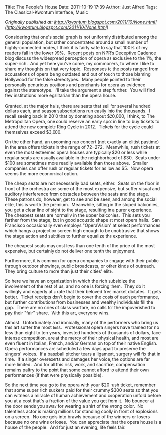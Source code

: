 Title: The People's House
Date: 2011-10-19 17:39
Author: Just Alfred
Tags: The Classical-Kwontum Interface, Music

*Originally published at: [http://kwontum.blogspot.com/2011/10/None.html](http://kwontum.blogspot.com/2011/10/None.html)*

Considering that one's social graph is not uniformly distributed among
the general population, but rather concentrated around a small number of
highly-connected nodes, I think it is fairly safe to say that 100% of my
readers fall in the lower 99%. 
[Recent](http://www.npr.org/blogs/deceptivecadence/2011/10/12/141272600/is-opera-stuff-only-rich-people-like)
[posts](http://www.npr.org/blogs/deceptivecadence/2011/10/13/141319827/opera-is-for-the-99-heres-what-you-told-us)
on NPR's Deceptive Cadence blog discuss the widespread perception of
opera as exclusive to the 1%, the super-rich.  And yet here you've come,
my commoners, to where I like to share my thoughts on that very topic. 
Responses to the posts ranged from accusations of opera being outdated
and out of touch to those blaming Hollywood for the false stereotypes. 
Many people pointed to their personally penurious positions and
penchants for opera as evidence against the stereotype.  I'll take the
argument a step further.  You will find few institutions more
egalitarian than the opera house.  
<a name="more"></a>  
Granted, at the major halls, there are seats that sell for several
hundred dollars each, and season subscriptions run easily into the
thousands.  I recall seeing back in 2010 that by donating about
$20,000, I think, to The Metropolitan Opera, one could reserve an early
spot in line to buy tickets to attend the new complete Ring Cycle in
2012.  Tickets for the cycle could themselves exceed $3,000.  
  
On the other hand, an upcoming rap concert (not exactly an elitist
pastime) in the area offers tickets in the range of $72-$272. 
Meanwhile, rush tickets at even the most esteemed opera houses are
typically $20 or less while regular seats are usually available in the
neighborhood of $30.  Seats under $100 are sometimes more readily
available than those above.  Smaller companies can offer rush or regular
tickets for as low as $5.  Now opera seems the more economical option.  
  
The cheap seats are not necessarily bad seats, either.  Seats on the
floor in front of the orchestra are some of the most expensive, but
suffer visual and auditory interference from obstacles between the seats
and the stage.  These patrons do, however, get to see and be seen, and
among the social elite, this is worth the premium.  Meanwhile, sitting
in the sloped balconies, you get a clear line of sight to the stage,
resulting in a purer experience.  The cheapest seats are normally in the
upper balconies.  This sets you farther from the stage, but in good
acoustic shape at most opera halls.  San Francisco occasionally even
employs "OperaVision" at select performances which hangs a projection
screen high enough to be unobtrusive that shows the stage action and
subtitles to further equalize the experience.  
  
The cheapest seats may cost less than one tenth of the price of the most
expensive, but certainly do not deliver one tenth the enjoyment.  
  
Furthermore, it is common for opera companies to engage with their
public through outdoor showings, public broadcasts, or other kinds of
outreach.  They bring culture to more than just their cities' elite.  
  
So here we have an organization in which the rich subsidize the
involvement of the rest of us, and no one is forcing them.  They do it
willingly and eagerly at a rate that their beloved free market
dictates.  It gets better.  Ticket receipts don't begin to cover the
costs of each performance, but further contributions from businesses and
wealthy individuals fill the gap.  There are no cries of class warfare,
no calls for the impoverished to pay their "fair" share.  With this art,
everyone wins.  
  
Almost.  Unfortunately and ironically, many of the performers who bring
us this art suffer the most loss.  Professional opera singers have
trained for no less than eight to ten years, invested hundreds of
thousands of dollars, face intense competition, are at the mercy of
their physical health, and most are even fluent in Italian, French,
and/or German on top of their native English.  Opera performances are
scheduled a few days apart to preserve the singers' voices.  If a
baseball pitcher tears a ligament, surgery will fix that in time.  If a
singer overexerts and damages her voice, the options are far more
limited.  And for all this risk, work, and sacrifice, compensation
remains paltry to the point that some cannot afford to attend their own
performances (if that were physically possible).  
  
So the next time you go to the opera with your $20 rush ticket,
remember that some super rich suckers paid for their crummy $300 seats
so that you can witness a miracle of human achievement and cooperation
unfold before you at a cost that's a fraction of the value you get from
it.  No bouncer at the door sends you away for wearing a shirt of the
wrong color.  No talentless actor is making millions for standing coolly
in front of explosions on a screen.  No one gets into brawls because of
the winners or losers because no one wins or loses.  You can appreciate
that the opera house is a house of the people.  And for just an evening,
life feels fair.

